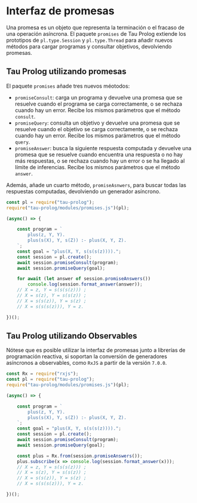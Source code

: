 # Interfaz de promesas

Una promesa es un objeto que representa la terminación o el fracaso de una operación asíncrona. El paquete `promises` de Tau Prolog extiende los prototipos de `pl.type.Session` y `pl.type.Thread` para añadir nuevos métodos para cargar programas y consultar objetivos, devolviendo promesas.

## Tau Prolog utilizando promesas

El paquete `promises` añade tres nuevos méotodos:

* `promiseConsult`: carga un programa y devuelve una promesa que se resuelve cuando el programa se carga correctamente, o se rechaza cuando hay un error. Recibe los mismos parámetros que el método `consult`.
* `promiseQuery`: consulta un objetivo y devuelve una promesa que se resuelve cuando el objetivo se carga correctamente, o se rechaza cuando hay un error. Recibe los mismos parámetros que el método `query`.
* `promiseAnswer`: busca la siguiente respuesta computada y devuelve una promesa que se resuelve cuando encuentra una respuesta o no hay más respuestas, o se rechaza cuando hay un error o se ha llegado al límite de inferencias. Recibe los mismos parámetros que el método `answer`.

Además, añade un cuarto método, `promiseAsnwers`, para buscar todas las respuestas computadas, devolviendo un generador asíncrono.

```javascript
const pl = require("tau-prolog");
require("tau-prolog/modules/promises.js")(pl);

(async() => {

    const program = `
        plus(z, Y, Y).
        plus(s(X), Y, s(Z)) :- plus(X, Y, Z).
    `;
    const goal = "plus(X, Y, s(s(s(z)))).";
    const session = pl.create();
    await session.promiseConsult(program);
    await session.promiseQuery(goal);

    for await (let answer of session.promiseAnswers())
        console.log(session.format_answer(answer));
    // X = z, Y = s(s(s(z))) ;
    // X = s(z), Y = s(s(z)) ;
    // X = s(s(z)), Y = s(z) ;
    // X = s(s(s(z))), Y = z.

})();
```

## Tau Prolog utilizando Observables

Nótese que es posible utilizar la interfaz de promesas junto a librerías de programación reactiva, si soportan la conversión de generadores asíncronos a observables, como `RxJS` a partir de la versión `7.0.0`.

```javascript
const Rx = require("rxjs");
const pl = require("tau-prolog");
require("tau-prolog/modules/promises.js")(pl);

(async() => {

    const program = `
        plus(z, Y, Y).
        plus(s(X), Y, s(Z)) :- plus(X, Y, Z).
    `;
    const goal = "plus(X, Y, s(s(s(z)))).";
    const session = pl.create();
    await session.promiseConsult(program);
    await session.promiseQuery(goal);

    const plus = Rx.from(session.promiseAnswers());
    plus.subscribe(x => console.log(session.format_answer(x)));
    // X = z, Y = s(s(s(z))) ;
    // X = s(z), Y = s(s(z)) ;
    // X = s(s(z)), Y = s(z) ;
    // X = s(s(s(z))), Y = z.

})();
```